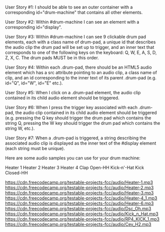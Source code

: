 User Story #1: I should be able to see an outer container with a corresponding id="drum-machine" that contains all other elements.

User Story #2: Within #drum-machine I can see an element with a corresponding id="display".

User Story #3: Within #drum-machine I can see 9 clickable drum pad elements, each with a class name of drum-pad, a unique id that describes the audio clip the drum pad will be set up to trigger, and an inner text that corresponds to one of the following keys on the keyboard: Q, W, E, A, S, D, Z, X, C. The drum pads MUST be in this order.

User Story #4: Within each .drum-pad, there should be an HTML5 audio element which has a src attribute pointing to an audio clip, a class name of clip, and an id corresponding to the inner text of its parent .drum-pad (e.g. id="Q", id="W", id="E" etc.).

User Story #5: When I click on a .drum-pad element, the audio clip contained in its child audio element should be triggered.

User Story #6: When I press the trigger key associated with each .drum-pad, the audio clip contained in its child audio element should be triggered (e.g. pressing the Q key should trigger the drum pad which contains the string Q, pressing the W key should trigger the drum pad which contains the string W, etc.).

User Story #7: When a .drum-pad is triggered, a string describing the associated audio clip is displayed as the inner text of the #display element (each string must be unique).

Here are some audio samples you can use for your drum machine:

Heater 1
Heater 2
Heater 3
Heater 4
Clap
Open-HH
Kick-n'-Hat
Kick
Closed-HH

https://cdn.freecodecamp.org/testable-projects-fcc/audio/Heater-1.mp3
https://cdn.freecodecamp.org/testable-projects-fcc/audio/Heater-2.mp3
https://cdn.freecodecamp.org/testable-projects-fcc/audio/Heater-3.mp3
https://cdn.freecodecamp.org/testable-projects-fcc/audio/Heater-4_1.mp3
https://cdn.freecodecamp.org/testable-projects-fcc/audio/Heater-6.mp3
https://cdn.freecodecamp.org/testable-projects-fcc/audio/Dsc_Oh.mp3
https://cdn.freecodecamp.org/testable-projects-fcc/audio/Kick_n_Hat.mp3
https://cdn.freecodecamp.org/testable-projects-fcc/audio/RP4_KICK_1.mp3
https://cdn.freecodecamp.org/testable-projects-fcc/audio/Cev_H2.mp3
